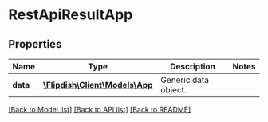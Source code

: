 # RestApiResultApp

## Properties
Name | Type | Description | Notes
------------ | ------------- | ------------- | -------------
**data** | [**\Flipdish\\Client\Models\App**](App.md) | Generic data object. | 

[[Back to Model list]](../README.md#documentation-for-models) [[Back to API list]](../README.md#documentation-for-api-endpoints) [[Back to README]](../README.md)


